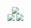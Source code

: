 <p align="center">
 <img src="https://streak-stats.demolab.com?user=iafuad&theme=vue-dark&hide_border=true&background=22272E&date_format=M%20j%5B%2C%20Y%5D" /><br>
 <img src="https://cc-github-stats.vercel.app/api?username=iafuad&role=owner,organization_member&show_icons=true&theme=vue-dark&bg_color=22272E&hide_border=true&hide_rank=false&cache_seconds=300&include_all_commits=true&custom_title=iafuad%27s%20GitHub%20Stats%20~" />
 <img src="https://cc-github-stats.vercel.app/api/top-langs/?username=iafuad&layout=compact&langs_count=10&hide_border=true&role=owner,organization_member&theme=vue-dark&bg_color=22272E&cache_seconds=300"/>
</p>
